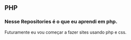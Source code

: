 ## PHP

<div>
<h3>Nesse Repositories é o que eu aprendi em php.</h3>
</div>

<div>
<p>Futuramente eu vou começar a fazer sites usando php e css.</p>
</div>